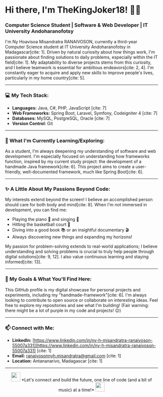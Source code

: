# Hi there, I'm TheKingJoker18! 👋👑

### Computer Science Student | Software & Web Developer | IT University Andoharanofotsy

I'm Ny Hoavisoa Misandratra RANAIVOSON, currently a third-year Computer Science student at IT University Andoharanofotsy in Madagascar[cite: 1]. Driven by natural curiosity about how things work, I'm passionate about finding solutions to daily problems, especially within the IT field[cite: 1]. My adaptability to diverse projects stems from this curiosity, and I believe teamwork is essential for ambitious endeavors[cite: 2, 4]. I'm constantly eager to acquire and apply new skills to improve people's lives, particularly in my home country[cite: 5].

---

### 💻 My Tech Stack:

* **Languages:** Java, C#, PHP, JavaScript [cite: 7]
* **Web Frameworks:** Spring Boot, Laravel, Symfony, Codeigniter 4 [cite: 7]
* **Databases:** MySQL, PostgreSQL, Oracle [cite: 7]
* **Version Control:** Git

---

### 🌱 What I'm Currently Learning/Exploring:

As a student, I'm always deepening my understanding of software and web development. I'm especially focused on understanding how frameworks function, inspired by my current study project: the development of a handmade Java framework[cite: 6]. This project aims to create a user-friendly, well-documented framework, much like Spring Boot[cite: 6].

---

### ✨ A Little About My Passions Beyond Code:

My interests extend beyond the screen! I believe an accomplished person should care for both body and mind[cite: 8]. When I'm not immersed in development, you can find me:
* Playing the piano 🎹 and singing 🎤
* Hitting the basketball court 🏀
* Diving into a good book 📚 or an insightful documentary 🎬
* Always discovering new things and expanding my horizons!

My passion for problem-solving extends to real-world applications; I believe understanding and solving problems is crucial to truly help people through digital solutions[cite: 9, 12]. I also value continuous learning and staying informed[cite: 13].

---

### 🚀 My Goals & What You'll Find Here:

This GitHub profile is my digital showcase for personal projects and experiments, including my "handmade-framework"[cite: 6]. I'm always looking to contribute to open source or collaborate on interesting ideas. Feel free to explore my repositories and see what I'm building! (Fair warning: there might be a lot of purple in my code and projects! 😉)

---

### 📫 Connect with Me:

* **LinkedIn:** [https://www.linkedin.com/in/ny-h-misandratra-ranaivoson-55007a331](https://www.linkedin.com/in/ny-h-misandratra-ranaivoson-55007a331) [cite: 1]
* **Email:** ranaivosonnyh.misandratra@gmail.com [cite: 1]
* **Location:** Antananarivo, Madagascar [cite: 1]

---

<p align="center">
  <img src="https://media.giphy.com/media/LmNwrBhejkK9xpHnJ0/giphy.gif" width="30">  *Let's connect and build the future, one line of code (and a bit of music) at a time!* <img src="https://media.giphy.com/media/LmNwrBhejkK9xpHnJ0/giphy.gif" width="30">
</p>
